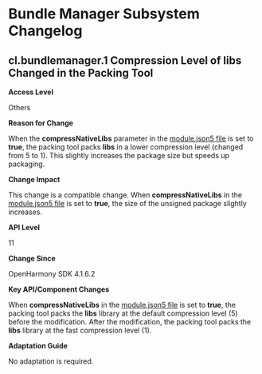 # Bundle Manager Subsystem Changelog

## cl.bundlemanager.1 Compression Level of libs Changed in the Packing Tool

**Access Level**

Others

**Reason for Change**

When the **compressNativeLibs** parameter in the [module.json5 file](../../../application-dev/quick-start/module-configuration-file.md) is set to **true**, the packing tool packs **libs** in a lower compression level (changed from 5 to 1). This slightly increases the package size but speeds up packaging.

**Change Impact**

This change is a compatible change. When **compressNativeLibs** in the [module.json5 file](../../../application-dev/quick-start/module-configuration-file.md) is set to **true**, the size of the unsigned package slightly increases.

**API Level**

11

**Change Since**

OpenHarmony SDK 4.1.6.2

**Key API/Component Changes**

When **compressNativeLibs** in the [module.json5 file](../../../application-dev/quick-start/module-configuration-file.md) is set to **true**, the packing tool packs the **libs** library at the default compression level (5) before the modification. After the modification, the packing tool packs the **libs** library at the fast compression level (1).

**Adaptation Guide**

No adaptation is required.
